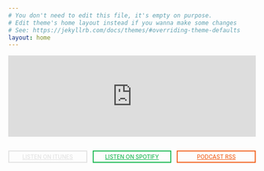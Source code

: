 ```yaml
---
# You don't need to edit this file, it's empty on purpose.
# Edit theme's home layout instead if you wanna make some changes
# See: https://jekyllrb.com/docs/themes/#overriding-theme-defaults
layout: home
---
```


<iframe width="100%" height="165" scrolling="no" frameborder="no" allow="autoplay" src="https://w.soundcloud.com/player/?url=https%3A//api.soundcloud.com/users/167903027&color=%23d8ec44&auto_play=false&hide_related=false&show_comments=true&show_user=true&show_reposts=false&show_teaser=true"></iframe>

<div class="btn__container">
  <a class="btn itunes disabled" href="#">Listen on iTunes</a>
  <a class="btn spotify" href="https://open.spotify.com/show/5xzMcpzL8T5g7zGqNMoQcB?si=zEyr_F4oQs6El1av3kT8iA&fbclid=IwAR3i67W65XU4Fl8HpIduxKlhzVsPwT2XP3a6vbxKc2WYUUF-SCXfPzHRWIc">Listen on Spotify</a>
  <a class="btn rss" href="/feed/">Podcast RSS</a>
</div>

<style scoped>
a,
a:hover,
a:visited {
  color: currentColor;
}

.btn__container {
  display: flex;
  width: 100%;
  margin: 2em 0;
}

.btn {
  box-shadow: 0 0 0 2px inset;
  padding: .5em;
  flex: 1;
  text-align: center;
  font-weight: 500;
  font-size: 0.8em;
  text-transform: uppercase;
}

a.btn:hover {
  box-shadow: none;
  text-decoration: none;
  color: white;
}

.btn:nth-child(2) {
  margin: 0 1em;
}

a.itunes {
  color: #ef6754;
}

a.itunes:hover {
  background: #ef6754;
}

a.rss {
  color: #f26522;
}

a.rss:hover {
  background: #f26522;
}

a.spotify {
  color: #1db954;
}

a.spotify:hover {
  background: #1db954;
}

a.disabled,
a.disabled:visited,
a.disabled:hover {
  box-shadow: 0 0 0 2px inset;
  color: #999;
  opacity: .25;
  background: initial;
  cursor: not-allowed;
}

@media only screen and (max-width: 768px) {
  .btn__container {
    flex-flow: column;
  }

  .btn:nth-child(2) {
    margin: 1em 0;
  }
}
</style>